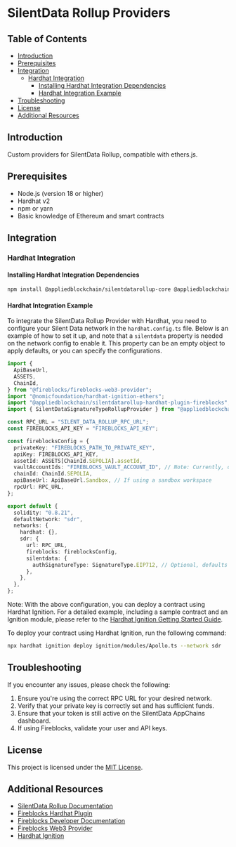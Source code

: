 # SilentData Rollup Providers

## Table of Contents

- [Introduction](#introduction)
- [Prerequisites](#prerequisites)
- [Integration](#integration)
  - [Hardhat Integration](#hardhat-integration)
    - [Installing Hardhat Integration Dependencies](#installing-hardhat-integration-dependencies)
    - [Hardhat Integration Example](#hardhat-integration-example)
- [Troubleshooting](#troubleshooting)
- [License](#license)
- [Additional Resources](#additional-resources)

## Introduction

Custom providers for SilentData Rollup, compatible with ethers.js.

## Prerequisites

- Node.js (version 18 or higher)
- Hardhat v2
- npm or yarn
- Basic knowledge of Ethereum and smart contracts

## Integration

### Hardhat Integration

#### Installing Hardhat Integration Dependencies

```bash
npm install @appliedblockchain/silentdatarollup-core @appliedblockchain/silentdatarollup-hardhat-plugin-fireblocks @nomicfoundation/hardhat-ignition-ethers@0.15.7
```

#### Hardhat Integration Example

To integrate the SilentData Rollup Provider with Hardhat, you need to configure your Silent Data network in the `hardhat.config.ts` file. Below is an example of how to set it up, and note that a `silentdata` property is needed on the network config to enable it. This property can be an empty object to apply defaults, or you can specify the configurations.

```typescript
import {
  ApiBaseUrl,
  ASSETS,
  ChainId,
} from "@fireblocks/fireblocks-web3-provider";
import "@nomicfoundation/hardhat-ignition-ethers";
import "@appliedblockchain/silentdatarollup-hardhat-plugin-fireblocks";
import { SilentDataSignatureTypeRollupProvider } from "@appliedblockchain/silentdatarollup-core";

const RPC_URL = "SILENT_DATA_ROLLUP_RPC_URL";
const FIREBLOCKS_API_KEY = "FIREBLOCKS_API_KEY";

const fireblocksConfig = {
  privateKey: "FIREBLOCKS_PATH_TO_PRIVATE_KEY",
  apiKey: FIREBLOCKS_API_KEY,
  assetId: ASSETS[ChainId.SEPOLIA].assetId,
  vaultAccountIds: "FIREBLOCKS_VAULT_ACCOUNT_ID", // Note: Currently, only one vault account can be passed to the configuration.
  chainId: ChainId.SEPOLIA,
  apiBaseUrl: ApiBaseUrl.Sandbox, // If using a sandbox workspace
  rpcUrl: RPC_URL,
};

export default {
  solidity: "0.8.21",
  defaultNetwork: "sdr",
  networks: {
    hardhat: {},
    sdr: {
      url: RPC_URL,
      fireblocks: fireblocksConfig,
      silentdata: {
        authSignatureType: SignatureType.EIP712, // Optional, defaults to RAW
      },
    },
  },
};
```

Note: With the above configuration, you can deploy a contract using Hardhat Ignition. For a detailed example, including a sample contract and an Ignition module, please refer to the [Hardhat Ignition Getting Started Guide](https://hardhat.org/ignition/docs/getting-started).

To deploy your contract using Hardhat Ignition, run the following command:

```bash
npx hardhat ignition deploy ignition/modules/Apollo.ts --network sdr
```

## Troubleshooting

If you encounter any issues, please check the following:

1. Ensure you're using the correct RPC URL for your desired network.
2. Verify that your private key is correctly set and has sufficient funds.
3. Ensure that your token is still active on the SilentData AppChains dashboard.
4. If using Fireblocks, validate your user and API keys.

## License

This project is licensed under the [MIT License](LICENSE).

## Additional Resources

- [SilentData Rollup Documentation](https://docs.silentdata.com)
- [Fireblocks Hardhat Plugin](https://developers.fireblocks.com/reference/hardhat-plugin)
- [Fireblocks Developer Documentation](https://developers.fireblocks.com/api)
- [Fireblocks Web3 Provider](https://developers.fireblocks.com/reference/evm-web3-provider)
- [Hardhat Ignition](https://hardhat.org/hardhat-runner/plugins/nomiclabs-hardhat-ignition)

